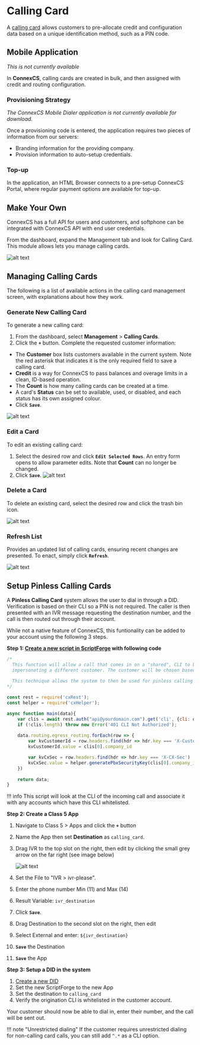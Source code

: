 # Calling Card

A [calling card](https://en.wikipedia.org/wiki/Telephone_card) allows customers to pre-allocate credit and configuration data based on a unique identification method, such as a PIN code. 


## Mobile Application 
*This is not currently available*

In **ConnexCS**, calling cards are created in bulk, and then assigned with credit and routing configuration.

### Provisioning Strategy
*The ConnexCS Mobile Dialer application is not currently available for download.*

Once a provisioning code is entered, the application requires two pieces of information from our servers:

* Branding information for the providing company.
* Provision information to auto-setup credentials.

### Top-up
In the application, an HTML Browser connects to a pre-setup ConnexCS Portal, where regular payment options are available for top-up.

## Make Your Own
ConnexCS has a full API for users and customers, and softphone can be integrated with ConnexCS API with end user credentials.

From the dashboard, expand the Management tab and look for Calling Card. This module allows lets you manage calling cards.

![alt text][cc-1]

## Managing Calling Cards

The following is a list of available actions in the calling card management screen, with explanations about how they work.

### Generate New Calling Card

To generate a new calling card:

1. From the dashboard, select **Management** > **Calling Cards**.
2. Click the **`+`** button.  Complete the requested customer information:
  * The **Customer** box lists customers available in the current system. Note the red asterisk that indicates it is the only required field to save a calling card.   
  * **Credit** is a way for ConnexCS to pass balances and overage limits in a clean, ID-based operation.
  * The **Count** is how many calling cards can be created at a time.
  * A card's **Status** can be set to available, used, or disabled, and each status has its own assigned colour.
  * Click **`Save`**. 

![alt text][cc-3]

### Edit a Card

To edit an existing calling card:

1. Select the desired row and click **`Edit Selected Rows`**. An entry form opens to allow parameter edits.  Note that **Count** can no longer be changed.
3. Click **`Save`**.
![alt text][cc-5]

### Delete a Card

To delete an existing card, select the desired row and click the trash bin icon.

![alt text][cc-6]

### Refresh List

Provides an updated list of calling cards, ensuring recent changes are presented.  To enact, simply click **`Refresh`**.

![alt text][cc-8]

## Setup Pinless Calling Cards

A **Pinless Calling Card** system allows the user to dial in through a DID. Verification is based on their CLI so a PIN is not required. The caller is then presented with an IVR message requesting the destination number, and the call is then routed out through their account.

While not a native feature of ConnexCS, this funtionality can be added to your account using the following 3 steps.

**Step 1: [Create a new script in ScriptForge](https://docs.connexcs.com/developers/scriptforge/#creating-a-new-script) with following code** 
```javascript
/*
  This function will allow a call that comes in on a "shared", CLI to be sent to the Class 5 system
  impersonating a different customer. The customer will be chosen based upon a pre-entered CLI.
  
  This technique allows the system to then be used for pinless calling card services
*/

const rest = require('cxRest');
const helper = require('cxHelper');

async function main(data){
	var clis = await rest.auth("api@yourdomain.com").get('cli', {cli: data.routing.cli});
	if (!clis.length) throw new Error('401 CLI Not Authorized');
	
	data.routing.egress_routing.forEach(row => {
		var kvCustomerId = row.headers.find(hdr => hdr.key === 'X-Customer-ID')
		kvCustomerId.value = clis[0].company_id

		var kvCxSec = row.headers.find(hdr => hdr.key === 'X-CX-Sec')
		kvCxSec.value = helper.generatePbxSecurityKey(clis[0].company_id, data.routing.server);
	})
	
	return data;
}
```

!!! info 
    This script will look at the CLI of the incoming call and associate it with any accounts which have this CLI whitelisted.

**Step 2: Create a Class 5 App**

1. Navigate to Class 5 > Apps and click the **`+`** button
2. Name the App then set **Destination** as `calling_card`.
3. Drag IVR to the top slot on the right, then edit by clicking the small grey arrow on the far right (see image below)

    ![alt text][pinless]
    
3. Set the File to "IVR > ivr-please".
3. Enter the phone number Min (11) and Max (14)
3. Result Variable: `ivr_destination`
3. Click **`Save`**.
4. Drag Destination to the second slot on the right, then edit
4. Select External and enter: `${ivr_destination}`
4. **`Save`** the Destination
4. **`Save`** the App

**Step 3: Setup a DID in the system**

1. [Create a new DID](https://docs.connexcs.com/did/#add-a-did)
1. Set the new ScriptForge to the new App 
2. Set the destination to `calling_card`
3. Verify the origination CLI is whitelisted in the customer account.

Your customer should now be able to dial in, enter their number, and the call will be sent out.

!!! note "Unrestricted dialing"
    If the customer requires unrestricted dialing for non-calling card calls, you can still add `^.*` as a CLI option.




[cc-1]: /misc/img/193.png "CC-1"
[cc-3]: /misc/img/195.png "CC-3"
[cc-5]: /misc/img/197.png "CC-5"
[cc-6]: /misc/img/198.png "CC-6"
[cc-8]: /misc/img/200.png "CC-8"
[pinless]: /misc/img/pinless.png "Pinless Setup"



